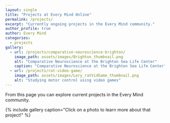 ```yaml
---
layout: single
title: "Projects at Every Mind Online"
permalink: /projects/
excerpt: "Currently ongoing projects in the Every Mind community."
author_profile: true
author: Every Mind
categories:
  - projects
gallery:
  - url: /projects/comparative-neuroscience-brighton/
    image_path: assets/images/Brighton_thumbnail.png
    alt: "Comparative Neuroscience at the Brighton Sea Life Center"
    caption: "Comparative Neuroscience at the Brighton Sea Life Center"
  - url: /projects/rat-video-game/
    image_path: assets/images/Lory_ratVidGame_thumbnail.png
    alt: "Studying motor control using video games"
---
```


From this page you can explore current projects in the Every Mind community. 

{% include gallery caption="Click on a photo to learn more about that project!" %}

